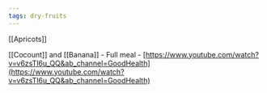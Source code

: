 ```yaml
---
tags: dry-fruits
---
```


[[Apricots]]


[[Cocount]] and [[Banana]] - Full meal - [https://www.youtube.com/watch?v=v6zsTl6u_QQ&ab_channel=GoodHealth](https://www.youtube.com/watch?v=v6zsTl6u_QQ&ab_channel=GoodHealth)
